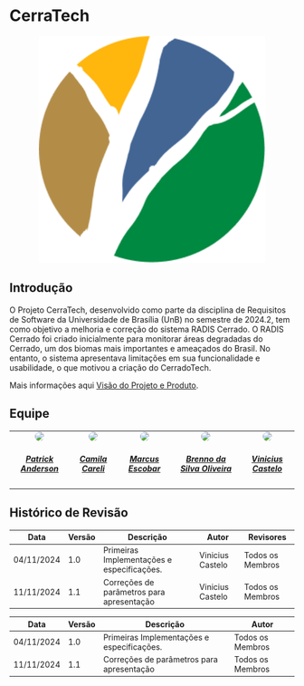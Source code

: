 # CerraTech

<center>
<img id= "logo" width="400px" src= "assets/logo.png">
</center>

## Introdução

O Projeto CerraTech, desenvolvido como parte da disciplina de Requisitos de Software da Universidade de Brasília (UnB) no semestre de 2024.2, tem como objetivo a melhoria e correção do sistema RADIS Cerrado. O RADIS Cerrado foi criado inicialmente para monitorar áreas degradadas do Cerrado, um dos biomas mais importantes e ameaçados do Brasil. No entanto, o sistema apresentava limitações em sua funcionalidade e usabilidade, o que motivou a criação do CerradoTech.

Mais informações aqui [Visão do Projeto e Produto](./visao.md).

## Equipe

<center>
<table style="margin-left: auto; margin-right: auto;">
    <tr>
        <td align="center">
            <a href="https://github.com/patrickacs">
                <img style="border-radius: 50%;" src="https://avatars.githubusercontent.com/u/72047955?v=4" width="150px;"/>
                <h5 class="text-center">Patrick Anderson </h5>
            </a>
        </td>
        <td align="center">
            <a href="https://github.com/camilascareli">
                <img style="border-radius: 50%;" src="https://avatars.githubusercontent.com/u/168359967?v=4" width="150px;"/>
                <h5 class="text-center">Camila Careli </h5>
            </a>
        </td>
        <td align="center">
            <a href="https://github.com/MarcusEscobar">
                <img style="border-radius: 50%;" src="https://avatars.githubusercontent.com/u/121982996?v=4" width="150px;"/>
                <h5 class="text-center">Marcus Escobar </h5>
            </a>
        </td>
        <td align="center">
            <a href="https://github.com/Brenno-Silva01">
                <img style="border-radius: 50%;" src="https://avatars.githubusercontent.com/u/117456300?v=4" width="150px;"/>
                <h5 class="text-center">Brenno da Silva Oliveira</h5>
            </a>
        </td>
          <td align="center">
            <a href="https://github.com/Vini47">
                <img style="border-radius: 50%;" src="https://avatars.githubusercontent.com/u/79549264?v=4" width="150px;"/>
                <h5 class="text-center">Vinicius Castelo</h5>
            </a>
</table>
</center>

## Histórico de Revisão

| Data       | Versão | Descrição                                  | Autor            | Revisores        |
| ---------- | ------ | ------------------------------------------ | ---------------- | ---------------- |
| 04/11/2024 | 1.0    | Primeiras Implementações e especificações. | Vinicius Castelo | Todos os Membros |
| 11/11/2024 | 1.1    | Correções de parâmetros para apresentação  | Vinicius Castelo | Todos os Membros |

| Data       | Versão | Descrição                                  | Autor            |
| ---------- | ------ | ------------------------------------------ | ---------------- |
| 04/11/2024 | 1.0    | Primeiras Implementações e especificações. | Todos os Membros |
| 11/11/2024 | 1.1    | Correções de parâmetros para apresentação  | Todos os Membros |

